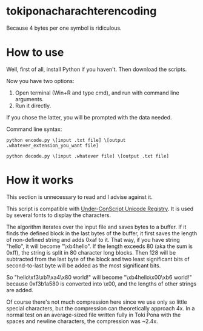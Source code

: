 # tokiponacharachterencoding
Because 4 bytes per one symbol is ridiculous.

# How to use
Well, first of all, install Python if you haven't. Then download the scripts. 

Now you have two options: 
1. Open terminal (Win+R and type cmd), and run with command line arguments.
2. Run it directly.

If you chose the latter, you will be prompted with the data needed.

Command line syntax:

`python encode.py \[input .txt file] \[output .whatever_extension_you_want file]`

`python decode.py \[input .whatever file] \[output .txt file]`

# How it works
This section is unnecessary to read and I advise against it.

This script is compatible with [Under-ConScript Unicode Registry](https://www.kreativekorp.com/ucsur/charts/sitelen.html). It is used by several fonts to display the characters.

The algorithm iterates over the input file and saves bytes to a buffer. If it finds the defined block in the last bytes of the buffer, it first saves the length of non-defined string and adds 0xaf to it. That way, if you have string "hello", it will become "\xb4hello". If the length exceeds 80 (aka the sum is 0xff), the string is split in 80 character long blocks. Then 128 will be subtracted from the last byte of the block and two least significant bits of second-to-last byte will be added as the most significant bits.

So "hello\xf3\xb1\xa4\x80 world!" will become "\xb4hello\x00\xb6 world!" because 0xf3b1a580 is converted into \x00, and the lengths of other strings are added.

Of course there's not much compression here since we use only so little special characters, but the compression can theoretically approach 4x. In a normal test on an average-sized file written fully in Toki Pona with the spaces and newline characters, the compression was ~2.4x. 
